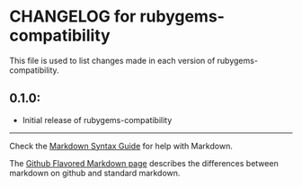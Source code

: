 # CHANGELOG for rubygems-compatibility

This file is used to list changes made in each version of rubygems-compatibility.

## 0.1.0:

* Initial release of rubygems-compatibility

- - -
Check the [Markdown Syntax Guide](http://daringfireball.net/projects/markdown/syntax) for help with Markdown.

The [Github Flavored Markdown page](http://github.github.com/github-flavored-markdown/) describes the differences between markdown on github and standard markdown.
